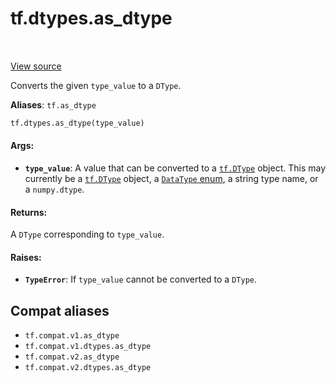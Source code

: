 <div itemscope itemtype="http://developers.google.com/ReferenceObject">
<meta itemprop="name" content="tf.dtypes.as_dtype" />
<meta itemprop="path" content="Stable" />
</div>

# tf.dtypes.as_dtype

<!-- Insert buttons and diff -->

<table class="tfo-notebook-buttons tfo-api" align="left">
</table>

<a target="_blank" href="/code/stable/tensorflow/python/framework/dtypes.py">View source</a>



Converts the given `type_value` to a `DType`.

**Aliases**: `tf.as_dtype`

``` python
tf.dtypes.as_dtype(type_value)
```



<!-- Placeholder for "Used in" -->


#### Args:


* <b>`type_value`</b>: A value that can be converted to a <a href="../../tf/dtypes/DType.md"><code>tf.DType</code></a> object. This may
  currently be a <a href="../../tf/dtypes/DType.md"><code>tf.DType</code></a> object, a [`DataType`
  enum](https://www.tensorflow.org/code/tensorflow/core/framework/types.proto),
    a string type name, or a `numpy.dtype`.


#### Returns:

A `DType` corresponding to `type_value`.



#### Raises:


* <b>`TypeError`</b>: If `type_value` cannot be converted to a `DType`.

## Compat aliases

* `tf.compat.v1.as_dtype`
* `tf.compat.v1.dtypes.as_dtype`
* `tf.compat.v2.as_dtype`
* `tf.compat.v2.dtypes.as_dtype`

